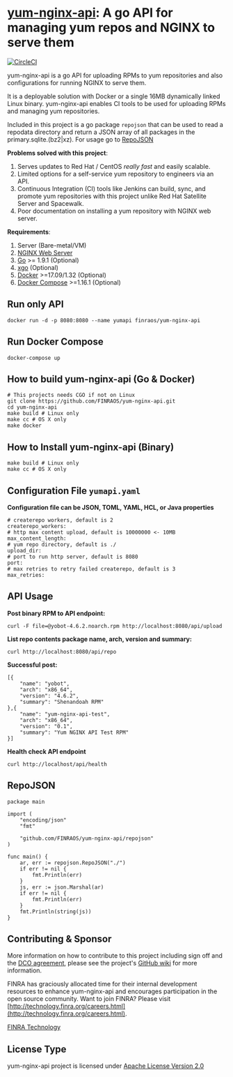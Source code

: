 **[yum-nginx-api][1]**: A go API for managing yum repos and  NGINX to serve them
=======

[![CircleCI](https://circleci.com/gh/FINRAOS/yum-nginx-api/tree/master.svg?style=svg)](https://circleci.com/gh/FINRAOS/yum-nginx-api/tree/master)

yum-nginx-api is a go API for uploading RPMs to yum repositories and also configurations for running NGINX to serve them.

It is a deployable solution with Docker or a single 16MB dynamically linked Linux binary. yum-nginx-api enables CI tools to be used for uploading RPMs and managing yum repositories.

Included in this project is a go package `repojson` that can be used to read a repodata directory and return a JSON array of all packages in the primary.sqlite.(bz2|xz).  For usage go to [RepoJSON](#repojson)

**Problems solved with this project**:

1.  Serves updates to Red Hat / CentOS *really fast* and easily scalable.
2.  Limited options for a self-service yum repository to engineers via an API.
3.  Continuous Integration (CI) tools like Jenkins can build, sync, and promote yum repositories with this project unlike Red Hat Satellite Server and Spacewalk.
4.  Poor documentation on installing a yum repository with NGINX web server.

**Requirements**:

 1.  Server (Bare-metal/VM)
 2.  [NGINX Web Server][2]
 3.  [Go][3] >= 1.9.1 (Optional)
 4.  [xgo][4] (Optional)
 5.  [Docker][5] >=17.09/1.32 (Optional) 
 6.  [Docker Compose][6] >=1.16.1 (Optional)


## Run only API

    docker run -d -p 8080:8080 --name yumapi finraos/yum-nginx-api

## Run Docker Compose
	
	docker-compose up

## How to build yum-nginx-api (Go & Docker)

    # This projects needs CGO if not on Linux
    git clone https://github.com/FINRAOS/yum-nginx-api.git
    cd yum-nginx-api
    make build # Linux only
    make cc # OS X only
    make docker

## How to Install yum-nginx-api (Binary)

    make build # Linux only
    make cc # OS X only

## Configuration File `yumapi.yaml`

**Configuration file can be JSON, TOML, YAML, HCL, or Java properties**

    # createrepo workers, default is 2
    createrepo_workers:
    # http max content upload, default is 10000000 <- 10MB
    max_content_length:
    # yum repo directory, default is ./
    upload_dir:
    # port to run http server, default is 8080
    port:
    # max retries to retry failed createrepo, default is 3
    max_retries:

## API Usage 

**Post binary RPM to API endpoint:**

    curl -F file=@yobot-4.6.2.noarch.rpm http://localhost:8080/api/upload

**List repo contents package name, arch, version and summary:**

    curl http://localhost:8080/api/repo

**Successful post:**

    [{
        "name": "yobot",
        "arch": "x86_64",
        "version": "4.6.2",
        "summary": "Shenandoah RPM"
    },{
        "name": "yum-nginx-api-test",
        "arch": "x86_64",
        "version": "0.1",
        "summary": "Yum NGINX API Test RPM"
    }]
 
**Health check API endpoint**
 
    curl http://localhost/api/health

## RepoJSON

    package main

    import (
	    "encoding/json"
	    "fmt"

	    "github.com/FINRAOS/yum-nginx-api/repojson"
    )

    func main() {
	    ar, err := repojson.RepoJSON("./")
	    if err != nil {
		    fmt.Println(err)
	    }
	    js, err := json.Marshal(ar)
	    if err != nil {
		    fmt.Println(err)
	    }
	    fmt.Println(string(js))
    }

## Contributing & Sponsor

More information on how to contribute to this project including sign off and the [DCO agreement](https://github.com/FINRAOS/yum-nginx-api/blob/master/DCO.md), please see the project's [GitHub wiki](https://github.com/FINRAOS/yum-nginx-api/wiki) for more information.

FINRA has graciously allocated time for their internal development resources to enhance yum-nginx-api and encourages participation in the open source community. Want to join FINRA? Please visit [http://technology.finra.org/careers.html](http://technology.finra.org/careers.html).

[FINRA Technology](http://technology.finra.org/)


## License Type

yum-nginx-api project is licensed under [Apache License Version 2.0](http://www.apache.org/licenses/LICENSE-2.0)


  [1]: https://github.com/finraos/yum-nginx-api/wiki
  [2]: https://nginx.org
  [3]: https://golang.org
  [4]: https://github.com/karalabe/xgo
  [5]: https://docs.docker.com/engine/installation/
  [6]: https://docs.docker.com/compose/install/